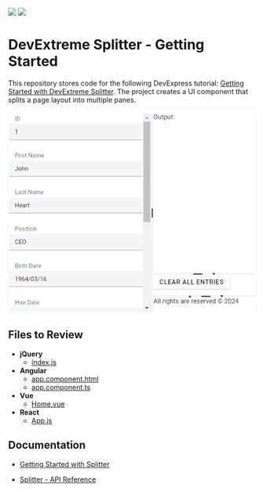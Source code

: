 <!-- default badges list -->
[![](https://img.shields.io/badge/Open_in_DevExpress_Support_Center-FF7200?style=flat-square&logo=DevExpress&logoColor=white)](https://supportcenter.devexpress.com/ticket/details/T1234212)
[![](https://img.shields.io/badge/📖_How_to_use_DevExpress_Examples-e9f6fc?style=flat-square)](https://docs.devexpress.com/GeneralInformation/403183)
<!-- default badges end -->
# DevExtreme Splitter - Getting Started

This repository stores code for the following DevExpress tutorial: [Getting Started with DevExtreme Splitter](https://js.devexpress.com/Documentation/Guide/UI_Components/Splitter/Getting_Started_with_Splitter/). The project creates a UI component that splits a page layout into multiple panes.

<div align="center"><img src="./Splitter.png" /></div>

## Files to Review

- **jQuery**
    - [index.js](jQuery/src/index.js)
- **Angular**
    - [app.component.html](Angular/src/app/app.component.html)
    - [app.component.ts](Angular/src/app/app.component.ts)
- **Vue**
    - [Home.vue](Vue/src/components/HomeContent.vue)
- **React**
    - [App.js](React/src/App.js)

## Documentation

- [Getting Started with Splitter](https://js.devexpress.com/Documentation/Guide/UI_Components/Splitter/Getting_Started_with_Splitter/)

- [Splitter - API Reference](https://js.devexpress.com/Documentation/ApiReference/UI_Components/dxSplitter/)
